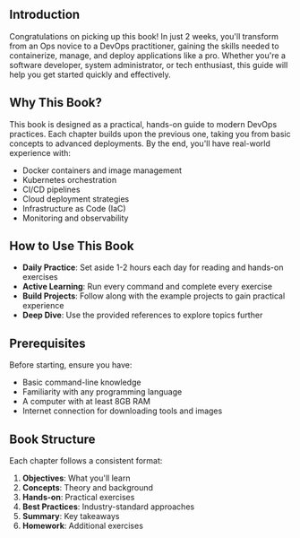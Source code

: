 ## Introduction
Congratulations on picking up this book! In just 2 weeks, you'll transform from an Ops novice to a DevOps practitioner, gaining the skills needed to containerize, manage, and deploy applications like a pro. Whether you're a software developer, system administrator, or tech enthusiast, this guide will help you get started quickly and effectively.

## Why This Book?
This book is designed as a practical, hands-on guide to modern DevOps practices. Each chapter builds upon the previous one, taking you from basic concepts to advanced deployments. By the end, you'll have real-world experience with:

- Docker containers and image management
- Kubernetes orchestration
- CI/CD pipelines
- Cloud deployment strategies
- Infrastructure as Code (IaC)
- Monitoring and observability

## How to Use This Book
- **Daily Practice**: Set aside 1-2 hours each day for reading and hands-on exercises
- **Active Learning**: Run every command and complete every exercise
- **Build Projects**: Follow along with the example projects to gain practical experience
- **Deep Dive**: Use the provided references to explore topics further

## Prerequisites
Before starting, ensure you have:
- Basic command-line knowledge
- Familiarity with any programming language
- A computer with at least 8GB RAM
- Internet connection for downloading tools and images

## Book Structure
Each chapter follows a consistent format:
1. **Objectives**: What you'll learn
2. **Concepts**: Theory and background
3. **Hands-on**: Practical exercises
4. **Best Practices**: Industry-standard approaches
5. **Summary**: Key takeaways
6. **Homework**: Additional exercises
